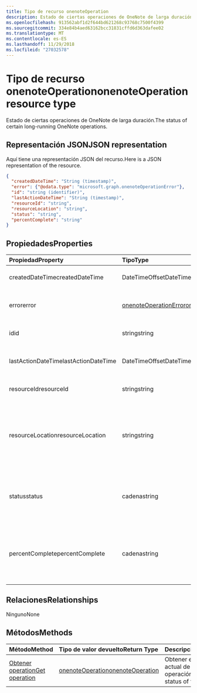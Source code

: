 ```yaml
---
title: Tipo de recurso onenoteOperation
description: Estado de ciertas operaciones de OneNote de larga duración.
ms.openlocfilehash: 913562abf1d2f644bd621268c93768c7500f4399
ms.sourcegitcommit: 334e84b4aed63162bcc31831cffd6d363dafee02
ms.translationtype: MT
ms.contentlocale: es-ES
ms.lasthandoff: 11/29/2018
ms.locfileid: "27032578"
---
```

# <a name="onenoteoperation-resource-type"></a><span data-ttu-id="4a722-103">Tipo de recurso onenoteOperation</span><span class="sxs-lookup"><span data-stu-id="4a722-103">onenoteOperation resource type</span></span>

<span data-ttu-id="4a722-104">Estado de ciertas operaciones de OneNote de larga duración.</span><span class="sxs-lookup"><span data-stu-id="4a722-104">The status of certain long-running OneNote operations.</span></span>

## <a name="json-representation"></a><span data-ttu-id="4a722-105">Representación JSON</span><span class="sxs-lookup"><span data-stu-id="4a722-105">JSON representation</span></span>

<span data-ttu-id="4a722-106">Aquí tiene una representación JSON del recurso.</span><span class="sxs-lookup"><span data-stu-id="4a722-106">Here is a JSON representation of the resource.</span></span>

<!--{
  "blockType": "resource",
  "optionalProperties": [],
  "baseType": "microsoft.graph.operation",
  "@odata.type": "microsoft.graph.onenoteOperation"
}-->

```json
{
  "createdDateTime": "String (timestamp)",
  "error": {"@odata.type": "microsoft.graph.onenoteOperationError"},
  "id": "string (identifier)",
  "lastActionDateTime": "String (timestamp)",
  "resourceId": "string",
  "resourceLocation": "string",
  "status": "string",
  "percentComplete": "string"
}

```
## <a name="properties"></a><span data-ttu-id="4a722-107">Propiedades</span><span class="sxs-lookup"><span data-stu-id="4a722-107">Properties</span></span>
| <span data-ttu-id="4a722-108">Propiedad</span><span class="sxs-lookup"><span data-stu-id="4a722-108">Property</span></span>     | <span data-ttu-id="4a722-109">Tipo</span><span class="sxs-lookup"><span data-stu-id="4a722-109">Type</span></span>   |<span data-ttu-id="4a722-110">Descripción</span><span class="sxs-lookup"><span data-stu-id="4a722-110">Description</span></span>|
|:---------------|:--------|:----------|
|<span data-ttu-id="4a722-111">createdDateTime</span><span class="sxs-lookup"><span data-stu-id="4a722-111">createdDateTime</span></span>| <span data-ttu-id="4a722-112">DateTimeOffset</span><span class="sxs-lookup"><span data-stu-id="4a722-112">DateTimeOffset</span></span> |<span data-ttu-id="4a722-113">La hora de inicio de la operación.</span><span class="sxs-lookup"><span data-stu-id="4a722-113">The start time of the operation.</span></span>|
|<span data-ttu-id="4a722-114">error</span><span class="sxs-lookup"><span data-stu-id="4a722-114">error</span></span>|[<span data-ttu-id="4a722-115">onenoteOperationError</span><span class="sxs-lookup"><span data-stu-id="4a722-115">onenoteOperationError</span></span>](onenoteoperationerror.md)|<span data-ttu-id="4a722-116">Error devuelto por la operación.</span><span class="sxs-lookup"><span data-stu-id="4a722-116">The error returned by the operation.</span></span>|
|<span data-ttu-id="4a722-117">id</span><span class="sxs-lookup"><span data-stu-id="4a722-117">id</span></span>|<span data-ttu-id="4a722-118">string</span><span class="sxs-lookup"><span data-stu-id="4a722-118">string</span></span>|<span data-ttu-id="4a722-119">Id. de operación. Solo lectura.</span><span class="sxs-lookup"><span data-stu-id="4a722-119">The operation id. Read-only.</span></span>|
|<span data-ttu-id="4a722-120">lastActionDateTime</span><span class="sxs-lookup"><span data-stu-id="4a722-120">lastActionDateTime</span></span>| <span data-ttu-id="4a722-121">DateTimeOffset</span><span class="sxs-lookup"><span data-stu-id="4a722-121">DateTimeOffset</span></span> |<span data-ttu-id="4a722-122">Hora de la última acción de la operación.</span><span class="sxs-lookup"><span data-stu-id="4a722-122">The time of the last action of the operation.</span></span>|
|<span data-ttu-id="4a722-123">resourceId</span><span class="sxs-lookup"><span data-stu-id="4a722-123">resourceId</span></span>|<span data-ttu-id="4a722-124">string</span><span class="sxs-lookup"><span data-stu-id="4a722-124">string</span></span>|<span data-ttu-id="4a722-125">Identificador del recurso.</span><span class="sxs-lookup"><span data-stu-id="4a722-125">The resource id.</span></span>|
|<span data-ttu-id="4a722-126">resourceLocation</span><span class="sxs-lookup"><span data-stu-id="4a722-126">resourceLocation</span></span>|<span data-ttu-id="4a722-127">string</span><span class="sxs-lookup"><span data-stu-id="4a722-127">string</span></span>|<span data-ttu-id="4a722-p101">URI de recurso del objeto. Por ejemplo, el URI de recurso de una página o sección copiada.</span><span class="sxs-lookup"><span data-stu-id="4a722-p101">The resource URI for the object. For example, the resource URI for a copied page or section.</span></span> |
|<span data-ttu-id="4a722-130">status</span><span class="sxs-lookup"><span data-stu-id="4a722-130">status</span></span>|<span data-ttu-id="4a722-131">cadena</span><span class="sxs-lookup"><span data-stu-id="4a722-131">string</span></span>|<span data-ttu-id="4a722-132">Estado actual de la operación: `notstarted`, `running`, `completed` o `failed`</span><span class="sxs-lookup"><span data-stu-id="4a722-132">The current status of the operation: `notstarted`, `running`, `completed`, `failed`</span></span> |
|<span data-ttu-id="4a722-133">percentComplete</span><span class="sxs-lookup"><span data-stu-id="4a722-133">percentComplete</span></span>|<span data-ttu-id="4a722-134">cadena</span><span class="sxs-lookup"><span data-stu-id="4a722-134">string</span></span>|<span data-ttu-id="4a722-135">El porcentaje de operación completada si la operación todavía tiene el estado `running`</span><span class="sxs-lookup"><span data-stu-id="4a722-135">The operation percent complete if the operation is still in `running` status</span></span>

## <a name="relationships"></a><span data-ttu-id="4a722-136">Relaciones</span><span class="sxs-lookup"><span data-stu-id="4a722-136">Relationships</span></span>
<span data-ttu-id="4a722-137">Ninguno</span><span class="sxs-lookup"><span data-stu-id="4a722-137">None</span></span>


## <a name="methods"></a><span data-ttu-id="4a722-138">Métodos</span><span class="sxs-lookup"><span data-stu-id="4a722-138">Methods</span></span>

| <span data-ttu-id="4a722-139">Método</span><span class="sxs-lookup"><span data-stu-id="4a722-139">Method</span></span>           | <span data-ttu-id="4a722-140">Tipo de valor devuelto</span><span class="sxs-lookup"><span data-stu-id="4a722-140">Return Type</span></span>    |<span data-ttu-id="4a722-141">Descripción</span><span class="sxs-lookup"><span data-stu-id="4a722-141">Description</span></span>|
|:---------------|:--------|:----------|
|[<span data-ttu-id="4a722-142">Obtener operation</span><span class="sxs-lookup"><span data-stu-id="4a722-142">Get operation</span></span>](../api/onenoteoperation-get.md) | [<span data-ttu-id="4a722-143">onenoteOperation</span><span class="sxs-lookup"><span data-stu-id="4a722-143">onenoteOperation</span></span>](onenoteoperation.md) |<span data-ttu-id="4a722-144">Obtener el estado actual de la operación.</span><span class="sxs-lookup"><span data-stu-id="4a722-144">Get the status of the operation.</span></span> |

<!-- uuid: 8fcb5dbc-d5aa-4681-8e31-b001d5168d79
2015-10-25 14:57:30 UTC -->
<!-- {
  "type": "#page.annotation",
  "description": "onenoteOperation resource",
  "keywords": "",
  "section": "documentation",
  "tocPath": ""
}-->
